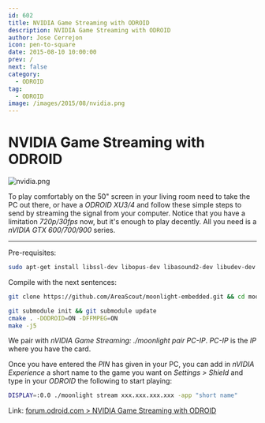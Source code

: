 ```yaml
---
id: 602
title: NVIDIA Game Streaming with ODROID
description: NVIDIA Game Streaming with ODROID
author: Jose Cerrejon
icon: pen-to-square
date: 2015-08-10 10:00:00
prev: /
next: false
category:
  - ODROID
tag:
  - ODROID
image: /images/2015/08/nvidia.png
---
```


# NVIDIA Game Streaming with ODROID

![nvidia.png](/images/2015/08/nvidia.png)

To play comfortably on the 50" screen in your living room need to take the PC out there, or have a *ODROID XU3/4* and follow these simple steps to send by streaming the signal from your computer. Notice that you have a limitation *720p/30fps* now, but it's enough to play decently. All you need is a *nVIDIA GTX 600/700/900* series.

- - -
Pre-requisites:

```bash
sudo apt-get install libssl-dev libopus-dev libasound2-dev libudev-dev libavahi-client-dev libcurl4-openssl-dev libevdev-dev libavcodec-ffmpeg-dev libavutil-ffmpeg-dev libswscale-ffmpeg-dev
```

Compile with the next sentences:

```bash
git clone https://github.com/AreaScout/moonlight-embedded.git && cd moonlight-embedded

git submodule init && git submodule update
cmake . -DODROID=ON -DFFMPEG=ON
make -j5
```

We pair with *nVIDIA Game Streaming: ./moonlight pair PC-IP*. *PC-IP* is the *IP* where you have the card.

Once you have entered the *PIN* has given in your PC, you can add in *nVIDIA Experience* a short name to the game you want on *Settings > Shield* and type in your *ODROID* the following to start playing:

```bash
DISPLAY=:0.0 ./moonlight stream xxx.xxx.xxx.xxx -app "short name"
```

Link: [forum.odroid.com > NVIDIA Game Streaming with ODROID](http://forum.odroid.com/viewtopic.php?f=91&t=15456)
